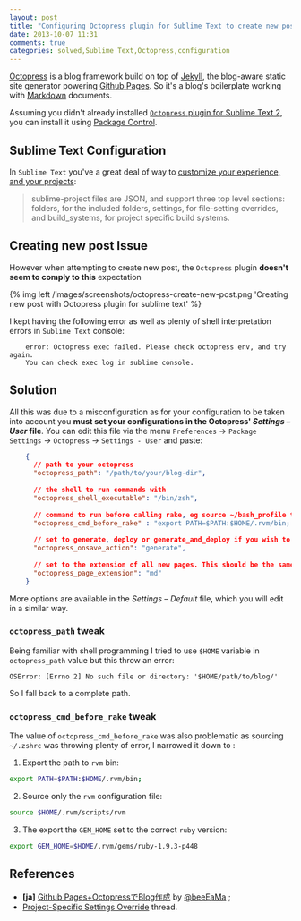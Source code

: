 ```yaml
---
layout: post
title: "Configuring Octopress plugin for Sublime Text to create new post"
date: 2013-10-07 11:31
comments: true
categories: solved,Sublime Text,Octopress,configuration
---
```


[Octopress](http://octopress.org/) is a blog framework build on top of [Jekyll](http://github.com/mojombo/jekyll), the blog-aware static site generator powering [Github Pages](http://pages.github.com/). So it's a blog's boilerplate working with [Markdown](http://daringfireball.net/projects/markdown/basics) documents.

Assuming you didn't already installed [`Octopress` plugin for Sublime Text 2](https://github.com/blueplanet/sublime-text-2-octopress), you can install it using [Package Control](https://sublime.wbond.net/).

## Sublime Text Configuration

In `Sublime Text` you've a great deal of way to [customize your experience, and your projects](www.sublimetext.com/docs/2/projects.html):

> sublime-project files are JSON, and support three top level sections: folders, for the included folders, 
> settings, for file-setting overrides, and build_systems, for project specific build systems.

## Creating new post Issue

However when attempting to create new post,  the `Octopress` plugin **doesn't seem to comply to this** expectation

{% img left /images/screenshots/octopress-create-new-post.png 'Creating new post with Octopress plugin for sublime text' %}

I kept having the following error as well as plenty of shell interpretation errors in `Sublime Text` console:

```text
    error: Octopress exec failed. Please check octopress env, and try again.
    You can check exec log in sublime console.
```

## Solution

All this was due to a misconfiguration as for your configuration to be taken into account you **must set your configurations in the Octopress' _Settings – User_ file**. You can edit this file via the menu `Preferences` → `Package Settings` → `Octopress` → `Settings - User` and paste:

```json
    {
      // path to your octopress
      "octopress_path": "/path/to/your/blog-dir",
    
      // the shell to run commands with
      "octopress_shell_executable": "/bin/zsh",
    
      // command to run before calling rake, eg source ~/bash_profile to set up your local environment inc paths to ruby, rake etc.
      "octopress_cmd_before_rake" : "export PATH=$PATH:$HOME/.rvm/bin; source $HOME/.rvm/scripts/rvm && export GEM_HOME=$HOME/.rvm/gems/ruby-1.9.3-p448",
    
      // set to generate, deploy or generate_and_deploy if you wish to have your changes generated into the /public folder and/or deployed upon file save
      "octopress_onsave_action": "generate",
    
      // set to the extension of all new pages. This should be the same as in your Rakefile setting for new_page_ext
      "octopress_page_extension": "md"
    }
```
More options are available in the _Settings – Default_ file, which you will edit in a similar way.

### `octopress_path` tweak

Being familiar with shell programming I tried to use `$HOME` variable in `octopress_path` value but this throw an error:
```text
OSError: [Errno 2] No such file or directory: '$HOME/path/to/blog/'
```
So I fall back to a complete path.

### `octopress_cmd_before_rake` tweak

The value of `octopress_cmd_before_rake` was also problematic as sourcing `~/.zshrc` was throwing plenty of error, I narrowed it down to :

1. Export the path to `rvm` bin: 
```bash
export PATH=$PATH:$HOME/.rvm/bin;
```
2. Source only the `rvm` configuration file:
```bash
source $HOME/.rvm/scripts/rvm
```
3. The export the `GEM_HOME` set to the correct `ruby`  version:
```bash
export GEM_HOME=$HOME/.rvm/gems/ruby-1.9.3-p448
```

## References

* **[ja]** [Github Pages+OctopressでBlog作成](http://amacbee.github.io/blog/2013/05/26/1/) by [@beeEaMa](http://twitter.com/beeEaMa) ;
* [Project-Specific Settings Override](http://www.sublimetext.com/forum/viewtopic.php?f=2&t=11335) thread.
